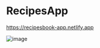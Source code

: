# RecipesApp
https://recipesbook-app.netlify.app

![image](https://user-images.githubusercontent.com/99325577/183243774-0e245aaa-3d4f-40d4-a129-b88e16acae07.png)
